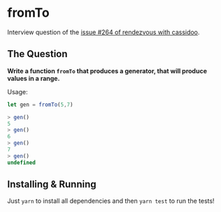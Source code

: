 # fromTo

Interview question of the [issue #264 of rendezvous with cassidoo](https://buttondown.email/cassidoo/archive/if-everything-was-perfect-you-would-never-learn/).

## The Question

**Write a function `fromTo` that produces a generator, that will produce values in a range.**

Usage:
```js
let gen = fromTo(5,7)

> gen()
5
> gen()
6
> gen()
7
> gen()
undefined
```

## Installing & Running

Just `yarn` to install all dependencies and then `yarn test` to run the tests!
